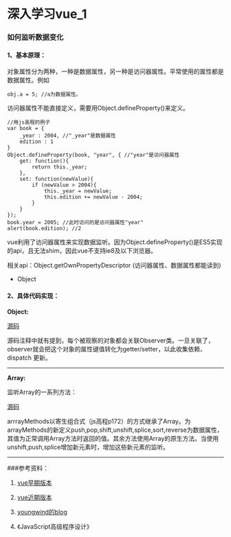 # 深入学习vue_1

### 如何监听数据变化

#### 1、基本原理：

对象属性分为两种，一种是数据属性，另一种是访问器属性。平常使用的属性都是数据属性。例如

    obj.a = 5; //a为数据属性。
    
访问器属性不能直接定义，需要用Object.defineProperty()来定义。
    
    //用js高程的例子
    var book = {
        _year : 2004, //"_year"是数据属性
        edition : 1
    }
    Object.defineProperty(book, "year", { //"year"是访问器属性
        get: function(){
            return this._year;
        },
        set: function(newValue){
            if (newValue > 2004){
                this._year = newValue;
                this.edition += newValue - 2004;
            }
        }
    });
    book.year = 2005; //此时访问的是访问器属性"year"
    alert(book.edition); //2
    
vue利用了访问器属性来实现数据监听。因为Object.defineProperty()是ES5实现的api，且无法shim，因此vue不支持ie8及以下浏览器。

相关api：Object.getOwnPropertyDescriptor (访问器属性、数据属性都能读到)

- Object
#### 2、具体代码实现：

**Object:**

[源码](https://github.com/vuejs/vue/blob/0cc8c27a3543b63677f1ac947d404bcda47b26e2/src/core/observer/index.js)

源码注释中就有提到，每个被观察的对象都会关联Observer类。一旦关联了，observer就会把这个对象的属性键值转化为getter/setter，以此收集依赖、dispatch 更新。



____
**Array:**

监听Array的一系列方法：
    
[源码](https://github.com/vuejs/vue/blob/0cc8c27a3543b63677f1ac947d404bcda47b26e2/src/core/observer/array.js)
      
arrrayMethods以寄生组合式（js高程p172）的方式继承了Array。为arrayMethods的新定义push,pop,shift,unshift,splice,sort,reverse为数据属性，其值为正常调用Array方法时返回的值。其余方法使用Array的原生方法。当使用unshift,push,splice增加新元素时，增加这些新元素的监听。
____


###参考资料：
1. [vue早期版本](https://github.com/vuejs/vue/tree/706c67d1d013577fdbfab258bca78557419cba7c)
2. [vue近期版本](https://github.com/vuejs/vue/tree/0cc8c27a3543b63677f1ac947d404bcda47b26e2) 
3. [youngwind的blog](https://github.com/youngwind/blog)

4. 《JavaScript高级程序设计》
